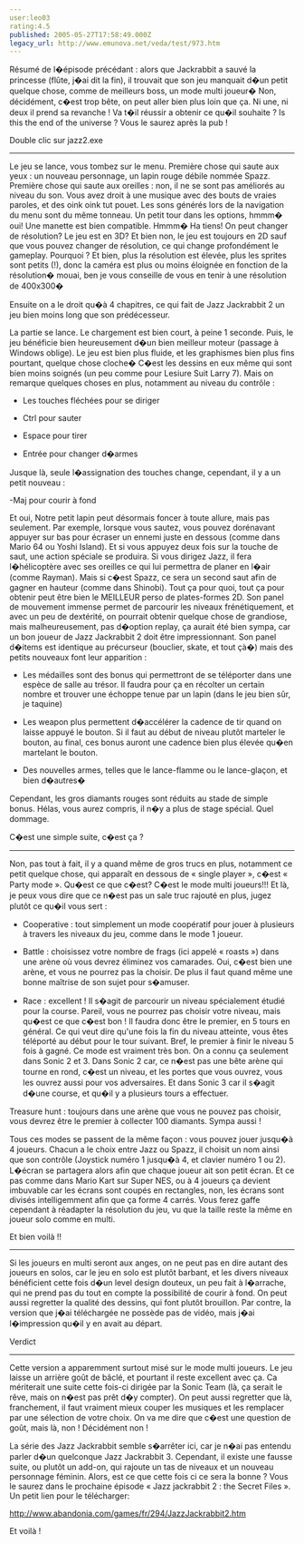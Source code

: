 ```yaml
---
user:leo03
rating:4.5
published: 2005-05-27T17:58:49.000Z
legacy_url: http://www.emunova.net/veda/test/973.htm
---
```

Résumé de l�épisode précédant : alors que Jackrabbit a sauvé la princesse (flûte, j�ai dit la fin), il trouvait que son jeu manquait d�un petit quelque chose, comme de meilleurs boss, un mode multi joueur� Non, décidément, c�est trop bête, on peut aller bien plus loin que ça. Ni une, ni deux il prend sa revanche ! Va t�il réussir a obtenir ce qu�il souhaite ? Is this the end of the universe ? Vous le saurez après la pub !  

  

Double clic sur jazz2.exe  

---------------------------------  

Le jeu se lance, vous tombez sur le menu. Première chose qui saute aux yeux : un nouveau personnage, un lapin rouge débile nommée Spazz. Première chose qui saute aux oreilles : non, il ne se sont pas améliorés au niveau du son. Vous avez droit à une musique avec des bouts de vraies paroles, et des oink oink tut pouet. Les sons générés lors de la navigation du menu sont du même tonneau. Un petit tour dans les options, hmmm� oui! Une manette est bien compatible. Hmmm� Ha tiens! On peut changer de résolution? Le jeu est en 3D? Et bien non, le jeu est toujours en 2D sauf que vous pouvez changer de résolution, ce qui change profondément le gameplay. Pourquoi ? Et bien, plus la résolution est élevée, plus les sprites sont petits (!), donc la caméra est plus ou moins éloignée en fonction de la résolution� mouai, ben je vous conseille de vous en tenir à une résolution de 400x300�   

  

Ensuite on a le droit qu�à 4 chapitres, ce qui fait de Jazz Jackrabbit 2 un jeu bien moins long que son prédécesseur.  

  

La partie se lance. Le chargement est bien court, à peine 1 seconde. Puis, le jeu bénéficie bien heureusement d�un bien meilleur moteur (passage à Windows oblige). Le jeu est bien plus fluide, et les graphismes bien plus fins pourtant, quelque chose cloche� C�est les dessins en eux même qui sont bien moins soignés (un peu comme pour Lesiure Suit Larry 7). Mais on remarque quelques choses en plus, notamment au niveau du contrôle :  

- Les touches fléchées pour se diriger  

- Ctrl pour sauter  

- Espace pour tirer  

- Entrée pour changer d�armes  

Jusque là, seule l�assignation des touches change, cependant, il y a un petit nouveau :  

-Maj pour courir à fond  

Et oui, Notre petit lapin peut désormais foncer à toute allure, mais pas seulement. Par exemple, lorsque vous sautez, vous pouvez dorénavant appuyer sur bas pour écraser un ennemi juste en dessous (comme dans Mario 64 ou Yoshi Island). Et si vous appuyez deux fois sur la touche de saut, une action spéciale se produira. Si vous dirigez Jazz, il fera l�hélicoptère avec ses oreilles ce qui lui permettra de planer en l�air (comme Rayman). Mais si c�est Spazz, ce sera un second saut afin de gagner en hauteur (comme dans Shinobi). Tout ça pour quoi, tout ça pour obtenir peut être bien le MEILLEUR perso de plates-formes 2D. Son panel de mouvement immense permet de parcourir les niveaux frénétiquement, et avec un peu de dextérité, on pourrait obtenir quelque chose de grandiose, mais malheureusement, pas d�option replay, ça aurait été bien sympa, car un bon joueur de Jazz Jackrabbit 2 doit être impressionnant. Son panel d�items est identique au précurseur (bouclier, skate, et tout çà�) mais des petits nouveaux font leur apparition :  

- Les médailles sont des bonus qui permettront de se téléporter dans une espèce de salle au trésor. Il faudra pour ça en récolter un certain nombre et trouver une échoppe tenue par un lapin (dans le jeu bien sûr, je taquine)  

- Les weapon plus permettent d�accélérer la cadence de tir quand on laisse appuyé le bouton. Si il faut au début de niveau plutôt marteler le bouton, au final, ces bonus auront une cadence bien plus élevée qu�en martelant le bouton.  

- Des nouvelles armes, telles que le lance-flamme ou le lance-glaçon, et bien d�autres�  

  

Cependant, les gros diamants rouges sont réduits au stade de simple bonus. Hélas, vous aurez compris, il n�y a plus de stage spécial. Quel dommage.  

  

C�est une simple suite, c�est ça ?  

---------------------------------------  

Non, pas tout à fait, il y a quand même de gros trucs en plus, notamment ce petit quelque chose, qui apparaît en dessous de « single player », c�est « Party mode ». Qu�est ce que c�est? C�est le mode multi joueurs!!! Et là, je peux vous dire que ce n�est pas un sale truc rajouté en plus, jugez plutôt ce qu�il vous sert :  

- Cooperative : tout simplement un mode coopératif pour jouer à plusieurs à travers les niveaux du jeu, comme dans le mode 1 joueur.   

- Battle : choisissez votre nombre de frags (ici appelé « roasts ») dans une arène où vous devrez éliminez vos camarades. Oui, c�est bien une arène, et vous ne pourrez pas la choisir. De plus il faut quand même une bonne maîtrise de son sujet pour s�amuser.   

- Race : excellent ! Il s�agit de parcourir un niveau spécialement étudié pour la course. Pareil, vous ne pourrez pas choisir votre niveau, mais qu�est ce que c�est bon ! Il faudra donc être le premier, en 5 tours en général. Ce qui veut dire qu'une fois la fin du niveau atteinte, vous êtes téléporté au début pour le tour suivant. Bref, le premier à finir le niveau 5 fois à gagné. Ce mode est vraiment très bon. On a connu ça seulement dans Sonic 2 et 3\. Dans Sonic 2 car, ce n�est pas une bête arène qui tourne en rond, c�est un niveau, et les portes que vous ouvrez, vous les ouvrez aussi pour vos adversaires. Et dans Sonic 3 car il s�agit d�une course, et qu�il y a plusieurs tours a effectuer.  

Treasure hunt : toujours dans une arène que vous ne pouvez pas choisir, vous devrez être le premier à collecter 100 diamants. Sympa aussi !  

  

Tous ces modes se passent de la même façon : vous pouvez jouer jusqu�à 4 joueurs. Chacun a le choix entre Jazz ou Spazz, il choisit un nom ainsi que son contrôle (Joystick numéro 1 jusqu�à 4, et clavier numéro 1 ou 2). L�écran se partagera alors afin que chaque joueur ait son petit écran. Et ce pas comme dans Mario Kart sur Super NES, ou à 4 joueurs ça devient imbuvable car les écrans sont coupés en rectangles, non, les écrans sont divisés intelligemment afin que ça forme 4 carrés. Vous ferez gaffe cependant à réadapter la résolution du jeu, vu que la taille reste la même en joueur solo comme en multi.  

  

Et bien voilà !!  

------------------  

Si les joueurs en multi seront aux anges, on ne peut pas en dire autant des joueurs en solos, car le jeu en solo est plutôt barbant, et les divers niveaux bénéficient cette fois d�un level design douteux, un peu fait à l�arrache, qui ne prend pas du tout en compte la possibilité de courir à fond. On peut aussi regretter la qualité des dessins, qui font plutôt brouillon. Par contre, la version que j�ai téléchargée ne possède pas de vidéo, mais j�ai l�impression qu�il y en avait au départ.  

  

Verdict  

---------  

Cette version a apparemment surtout misé sur le mode multi joueurs. Le jeu laisse un arrière goût de bâclé, et pourtant il reste excellent avec ça. Ca mériterait une suite cette fois-ci dirigée par la Sonic Team (là, ça serait le rêve, mais on n�est pas prêt d�y compter). On peut aussi regretter que là, franchement, il faut vraiment mieux couper les musiques et les remplacer par une sélection de votre choix. On va me dire que c�est une question de goût, mais là, non ! Décidément non !  

  

La série des Jazz Jackrabbit semble s�arrêter ici, car je n�ai pas entendu parler d�un quelconque Jazz Jackrabbit 3\. Cependant, il existe une fausse suite, ou plutôt un add-on, qui rajoute un tas de niveaux et un nouveau personnage féminin. Alors, est ce que cette fois ci ce sera la bonne ? Vous le saurez dans le prochaine épisode « Jazz jackrabbit 2 : the Secret Files ». Un petit lien pour le télécharger:  

http://www.abandonia.com/games/fr/294/JazzJackrabbit2.htm  

Et voilà !